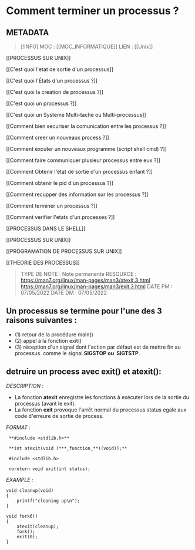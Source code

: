 # Comment terminer un processus ?

## METADATA
> [!INFO]
> MOC                    : [[MOC_INFORMATIQUE]]
> LIEN                     : 
 [[Unix]] 

[[PROCESSUS SUR UNIX]]

  [[C'est quoi l'etat de sortie d'un processus]]

 [[C'est quoi l'États d'un processus ?]]

 [[C'est quoi la creation de processus ?]]

 [[C'est quoi un processus ?]]

 [[C'est quoi un Systeme Multi-tache ou Multi-processus]]

 [[Comment bien securiser la comunication entre les processus ?]]

 [[Comment creer un nouveaux process ?]]

 [[Comment excuter un nouveaux programme (script shell cmd) ?]]

 [[Comment faire communiquer plusieur processus entre eux ?]]

 [[Comment Obtenir l'état de sortie d'un processus enfant ?]]

 [[Comment obtenir le pid d'un processus ?]]

 [[Comment recupper des information sur les processus ?]]

 [[Comment terminer un processus ?]]

 [[Comment verifier l'etats d'un processes ?]]

 [[PROCESSUS DANS LE SHELL]]

 [[PROCESSUS SUR UNIX]]

 [[PROGRAMATION DE PROCESSUS SUR UNIX]]

 [[THEORIE DES PROCESSUS]]
> TYPE DE NOTE   : Note permanente
>  RESOURCE        : https://man7.org/linux/man-pages/man3/atexit.3.html https://man7.org/linux/man-pages/man3/exit.3.html
> DATE PM             : 07/05/2022
> DATE DM             : 07/05/2022


## Un processus se termine pour l'une des 3 raisons suivantes :
- (1) retour de la procédure main()
- (2) appel à la fonction exit()
- (3) réception d'un signal dont l'action par défaut est de mettre fin au processus.
comme le signal **SIGSTOP ou  SIGTSTP**.
## detruire un process avec exit() et atexit():
*DESCRIPTION :*
- La fonction **atexit** enregistre les fonctions à exécuter lors de la sortie du processus (avant le exit).
- La fonction **exit**  provoque l'arrêt normal du processus status egale aux code d'erreure de sortie de process.

*FORMAT :*

````
 **#include <stdlib.h>**

 **int atexit(void (***_function_**)(void));**
 
 #include <stdlib.h>

 noreturn void exit(int status);

````

*EXAMPLE :*

````
void cleanup(void) 
{ 
	printf("cleaning up\n"); 
} 

void fork6() 
{ 
	atexit(cleanup); 
	fork(); 
	exit(0); 
}

````